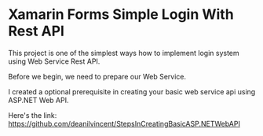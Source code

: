 # Xamarin Forms Simple Login With Rest API

This project is one of the simplest ways how to implement login system using Web Service Rest API.

Before we begin, we need to prepare our Web Service.

I created a optional prerequisite in creating your basic web service api using ASP.NET Web API.

Here's the link: https://github.com/deanilvincent/StepsInCreatingBasicASP.NETWebAPI
